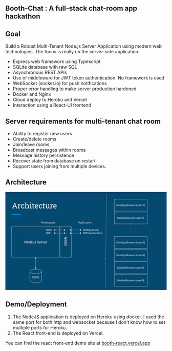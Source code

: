 ## Booth-Chat : A full-stack chat-room app hackathon

## Goal
Build a Robust Multi-Tenant Node.js Server Application using modern web technologies.  The focus is really on the server-side application.
 - Express web framework using Typescript
 - SQLite database with raw SQL
 - Asynchronous REST APIs
 - Use of middleware for JWT token authentication. No framework is used
 - WebSocket (socket.io) for push notifications
 - Proper error handling to make server production hardened
 - Docker and Nginx
 - Cloud deploy to Heroku and Vercel
 - Interaction using a React-UI frontend
## Server requirements for multi-tenant chat room
 - Ability to register new users
 - Create/delete rooms
 - Join/leave rooms
 - Broadcast messages within rooms
 - Message history persistence
 - Recover state from database on restart
 - Support users joining from multiple devices.
 ## Architecture
 ![Architecture-image](./booth-arch.png)
 ## Demo/Deployment
 1.	The NodeJS application is deployed on Heroku using docker.  I used the same port for both http and websocket because I don't know how to set multiple ports for Heroku.
 2.	The React front-end is deployed on Vercel.

You can find the react front-end demo site at [booth-react.vercel.app](https://booth-react.vercel.app/)